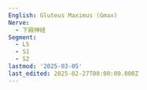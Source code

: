 ```yaml
---
English: Gluteus Maximus (Gmax)
Nerve:
  - 下殿神経
Segment:
  - L5
  - S1
  - S2
lastmod: '2025-03-05'
last_edited: 2025-02-27T00:00:00.000Z
---
```



